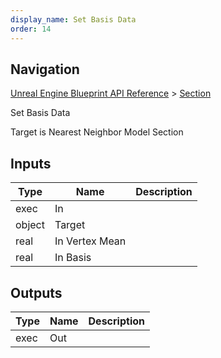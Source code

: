 ```yaml
---
display_name: Set Basis Data
order: 14
---
```

## Navigation

[Unreal Engine Blueprint API Reference](https://dev.epicgames.com/documentation/en-us/unreal-engine/BlueprintAPI) > [Section](https://dev.epicgames.com/documentation/en-us/unreal-engine/BlueprintAPI/Section)

Set Basis Data

Target is Nearest Neighbor Model Section

## Inputs

| Type | Name | Description |
| --- | --- | --- |
| exec | In |  |
| object | Target |  |
| real | In Vertex Mean |  |
| real | In Basis |  |

## Outputs

| Type | Name | Description |
| --- | --- | --- |
| exec | Out |  |
